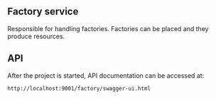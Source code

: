 Factory service
----

Responsible for handling factories. Factories can be placed and they produce resources.

API
---

After the project is started, API documentation can be accessed at:

```
http://localhost:9001/factory/swagger-ui.html
```